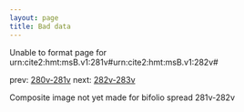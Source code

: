 ```yaml
---
layout: page
title: Bad data
---
```


Unable to format page for urn:cite2:hmt:msB.v1:281v#urn:cite2:hmt:msB.v1:282v#

prev: [280v-281v](../280v-281v/) next: [282v-283v](../282v-283v/)

Composite image not yet made for bifolio spread 281v-282v

